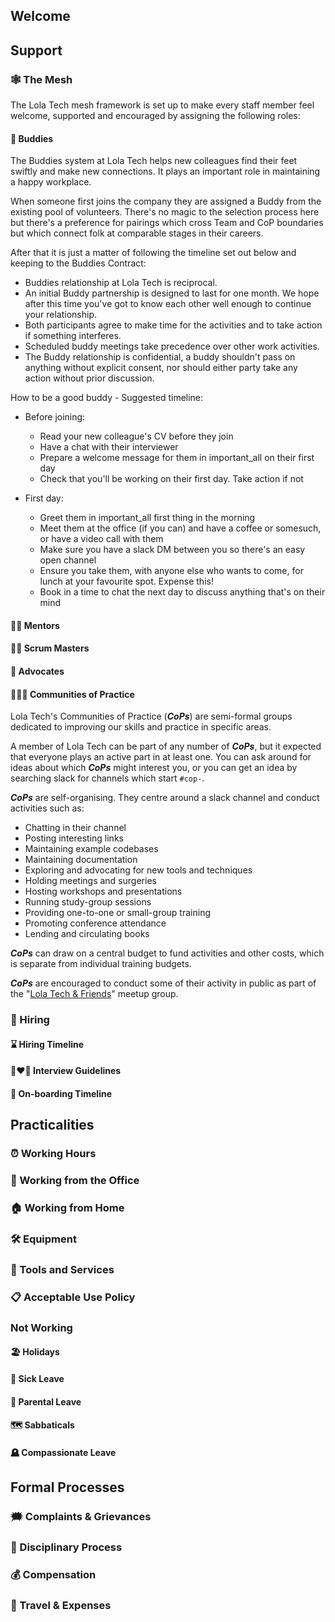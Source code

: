 ## Welcome

## Support

### 🕸️ The Mesh

The Lola Tech mesh framework is set up to make every staff member feel welcome, supported and encouraged by assigning the following roles:

#### 🤝 Buddies

The Buddies system at Lola Tech helps new colleagues find their feet swiftly and make new connections. It plays an important role in maintaining a happy workplace.

When someone first joins the company they are assigned a Buddy from the existing pool of volunteers. There's no magic to the selection process here but there's a preference for pairings which cross Team and CoP boundaries but which connect folk at comparable stages in their careers.

After that it is just a matter of following the timeline set out below and keeping to the Buddies Contract:

*  Buddies relationship at Lola Tech is reciprocal. 
* An initial Buddy partnership is designed to last for one month. We hope after this time you've got to know each other well enough to continue your relationship.
* Both participants agree to make time for the activities and to take action if something interferes. 
* Scheduled buddy meetings take precedence over other work activities. 
* The Buddy relationship is confidential, a buddy shouldn't pass on anything without explicit consent, nor should either party take any action without prior discussion.

How to be a good buddy - Suggested timeline:

* Before joining:

  * Read your new colleague's CV before they join
  * Have a chat with their interviewer
  * Prepare a welcome message for them in important_all on their first day
  * Check that you'll be working on their first day. Take action if not
* First day:

  * Greet them in important_all first thing in the morning
  * Meet them at the office (if you can) and have a coffee or somesuch, or have a video call with them
  * Make sure you have a slack DM between you so there's an easy open channel
  * Ensure you take them, with anyone else who wants to come, for lunch at your favourite spot. Expense this!
  * Book in a time to chat the next day to discuss anything that's on their mind

#### 🧙‍♀️ Mentors

#### 👩‍🌾 Scrum Masters

#### 🙋 Advocates

#### 🧑‍🤝‍🧑 Communities of Practice

Lola Tech's Communities of Practice (***CoPs***) are semi-formal groups dedicated to improving our skills and practice in specific areas.

A member of Lola Tech can be part of any number of ***CoPs***, but it expected that everyone plays an active part in at least one. You can ask around for ideas about which ***CoPs*** might interest you, or you can get an idea by searching slack for channels which start `#cop-`.

***CoPs*** are self-organising. They centre around a slack channel and conduct activities such as:

* Chatting in their channel
* Posting interesting links
* Maintaining example codebases
* Maintaining documentation
* Exploring and advocating for new tools and techniques
* Holding meetings and surgeries
* Hosting workshops and presentations
* Running study-group sessions
* Providing one-to-one or small-group training
* Promoting conference attendance
* Lending and circulating books

***CoPs*** can draw on a central budget to fund activities and other costs, which is separate from individual training budgets.

***CoPs*** are encouraged to conduct some of their activity in public as part of the "[Lola Tech & Friends](https://www.meetup.com/lola-tech-and-friends/)" meetup group.

### 👋 Hiring

#### ⌛ Hiring Timeline

#### 👩‍❤️‍👩 Interview Guidelines

#### 🐣 On-boarding Timeline

## Practicalities

### ⏰ Working Hours

### 🏢 Working from the Office

### 🏠 Working from Home

### 🛠️ Equipment

### 🧰 Tools and Services

### 📋 Acceptable Use Policy

### Not Working

#### 🏖️ Holidays

#### 🤒 Sick Leave

#### 👶 Parental Leave

#### 🗺️ Sabbaticals

#### 🪦 Compassionate Leave

## Formal Processes

### 🗯️ Complaints & Grievances

### 🚨 Disciplinary Process

### 💰 Compensation

### 🧳 Travel & Expenses